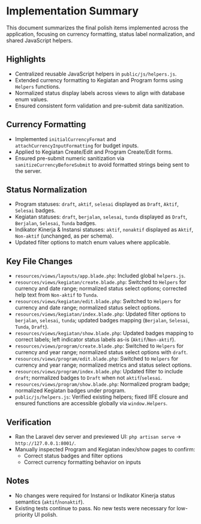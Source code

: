 # Implementation Summary

This document summarizes the final polish items implemented across the application, focusing on currency formatting, status label normalization, and shared JavaScript helpers.

## Highlights
- Centralized reusable JavaScript helpers in `public/js/helpers.js`.
- Extended currency formatting to Kegiatan and Program forms using `Helpers` functions.
- Normalized status display labels across views to align with database enum values.
- Ensured consistent form validation and pre-submit data sanitization.

## Currency Formatting
- Implemented `initialCurrencyFormat` and `attachCurrencyInputFormatting` for budget inputs.
- Applied to Kegiatan Create/Edit and Program Create/Edit forms.
- Ensured pre-submit numeric sanitization via `sanitizeCurrencyBeforeSubmit` to avoid formatted strings being sent to the server.

## Status Normalization
- Program statuses: `draft`, `aktif`, `selesai` displayed as `Draft`, `Aktif`, `Selesai` badges.
- Kegiatan statuses: `draft`, `berjalan`, `selesai`, `tunda` displayed as `Draft`, `Berjalan`, `Selesai`, `Tunda` badges.
- Indikator Kinerja & Instansi statuses: `aktif`, `nonaktif` displayed as `Aktif`, `Non-aktif` (unchanged, as per schema).
- Updated filter options to match enum values where applicable.

## Key File Changes
- `resources/views/layouts/app.blade.php`: Included global `helpers.js`.
- `resources/views/kegiatan/create.blade.php`: Switched to `Helpers` for currency and date range; normalized status select options; corrected help text from `Non-aktif` to `Tunda`.
- `resources/views/kegiatan/edit.blade.php`: Switched to `Helpers` for currency and date range; normalized status select options.
- `resources/views/kegiatan/index.blade.php`: Updated filter options to `berjalan`, `selesai`, `tunda`; updated badges mapping (`Berjalan`, `Selesai`, `Tunda`, `Draft`).
- `resources/views/kegiatan/show.blade.php`: Updated badges mapping to correct labels; left indicator status labels as-is (`Aktif`/`Non-aktif`).
- `resources/views/program/create.blade.php`: Switched to `Helpers` for currency and year range; normalized status select options with `draft`.
- `resources/views/program/edit.blade.php`: Switched to `Helpers` for currency and year range; normalized metrics and status select options.
- `resources/views/program/index.blade.php`: Updated filter to include `draft`; normalized badges to `Draft` when not `aktif`/`selesai`.
- `resources/views/program/show.blade.php`: Normalized program badge; normalized Kegiatan badges under program.
- `public/js/helpers.js`: Verified existing helpers; fixed IIFE closure and ensured functions are accessible globally via `window.Helpers`.

## Verification
- Ran the Laravel dev server and previewed UI: `php artisan serve` → `http://127.0.0.1:8001/`.
- Manually inspected Program and Kegiatan index/show pages to confirm:
  - Correct status badges and filter options
  - Correct currency formatting behavior on inputs

## Notes
- No changes were required for Instansi or Indikator Kinerja status semantics (`aktif`/`nonaktif`).
- Existing tests continue to pass. No new tests were necessary for low-priority UI polish.